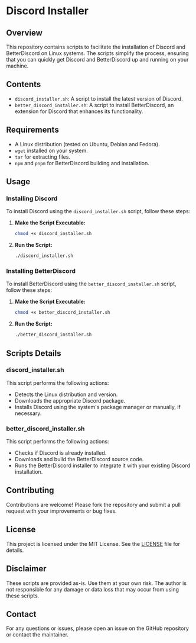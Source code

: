 # Discord Installer

## Overview

This repository contains scripts to facilitate the installation of Discord and BetterDiscord on Linux systems. The scripts simplify the process, ensuring that you can quickly get Discord and BetterDiscord up and running on your machine.

## Contents

- `discord_installer.sh`: A script to install the latest version of Discord.
- `better_discord_installer.sh`: A script to install BetterDiscord, an extension for Discord that enhances its functionality.

## Requirements

- A Linux distribution (tested on Ubuntu, Debian and Fedora).
- `wget` installed on your system.
- `tar` for extracting files.
- `npm` and `pnpm` for BetterDiscord building and installation.

## Usage

### Installing Discord

To install Discord using the `discord_installer.sh` script, follow these steps:

1. **Make the Script Executable:**

   ```bash
   chmod +x discord_installer.sh
   ```

2. **Run the Script:**
   ```bash
   ./discord_installer.sh
   ```

### Installing BetterDiscord

To install BetterDiscord using the `better_discord_installer.sh` script, follow these steps:

1. **Make the Script Executable:**

   ```bash
   chmod +x better_discord_installer.sh
   ```

2. **Run the Script:**
   ```bash
   ./better_discord_installer.sh
   ```

## Scripts Details

### discord_installer.sh

This script performs the following actions:

- Detects the Linux distribution and version.
- Downloads the appropriate Discord package.
- Installs Discord using the system's package manager or manually, if necessary.

### better_discord_installer.sh

This script performs the following actions:

- Checks if Discord is already installed.
- Downloads and build the BetterDiscord source code.
- Runs the BetterDiscord installer to integrate it with your existing Discord installation.

## Contributing

Contributions are welcome! Please fork the repository and submit a pull request with your improvements or bug fixes.

## License

This project is licensed under the MIT License. See the [LICENSE](LICENSE) file for details.

## Disclaimer

These scripts are provided as-is. Use them at your own risk. The author is not responsible for any damage or data loss that may occur from using these scripts.

## Contact

For any questions or issues, please open an issue on the GitHub repository or contact the maintainer.
